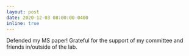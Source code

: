 ```yaml
---
layout: post
date: 2020-12-03 08:00:00-0400
inline: true
---
```


Defended my MS paper! Grateful for the support of my committee and friends in/outside of the lab.